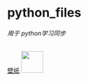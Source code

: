 
# python_files

###### 用于 python学习同步
[壁纸](https://github.com/NiNG-XiAOYUAN/python/blob/main/picture/230259hfkew67ed8a2piyc.png?raw=true)
<a href="https://github.com/crossoverJie">
    <img src="https://avatars1.githubusercontent.com/u/15684156?s=400&v=4" width="50px">
</a> 

